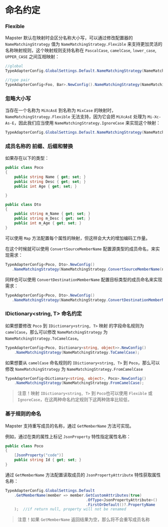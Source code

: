 # 命名约定

### Flexible

Mapster 默认在映射时会区分名称大小写，可以通过修改配置器的 `NameMatchingStrategy`  值为 `NameMatchingStrategy.Flexible` 来支持更加灵活的名称映射规则，这个映射规则支持名称在 `PascalCase`, `camelCase`, `lower_case`, `UPPER_CASE` 之间互相映射：

```csharp
//global
TypeAdapterConfig.GlobalSettings.Default.NameMatchingStrategy(NameMatchingStrategy.Flexible);

//type pair
TypeAdapterConfig<Foo, Bar>.NewConfig().NameMatchingStrategy(NameMatchingStrategy.Flexible);
```

### 忽略大小写

当存在一个名称为 `MiXcAsE`  到名称为  `MixCase` 的映射时，   `NameMatchingStrategy.Flexible` 无法支持，因为它会把 `MiXcAsE` 处理为 `Mi-Xc-As-E`，因此我们应当使用 `NameMatchingStrategy.IgnoreCase` 来实现这个映射：

```csharp
TypeAdapterConfig.GlobalSettings.Default.NameMatchingStrategy(NameMatchingStrategy.IgnoreCase);
```

### 成员名称的 前缀、后缀和替换

如果存在以下的类型：

```c#
public class Poco
{
    public string Name { get; set; }
    public string Desc { get; set; }
    public int Age { get; set; }

}

public class Dto
{
    public string m_Name { get; set; }
    public string m_Desc { get; set; }
    public int m_Age { get; set; }
}
```

可以使用 `Map` 方法配置每个属性的映射，但这样会大大的增加编码工作量。

在这个时候就可以使用 `ConvertSourceMemberName`  配置源类型的成员命名，来实现需求：

```csharp
TypeAdapterConfig<Poco, Dto>.NewConfig()
   .NameMatchingStrategy(NameMatchingStrategy.ConvertSourceMemberName(name => "m_" + name));
```

同样也可以使用 `ConvertDestinationMemberName`  配置目标类型的成员命名来实现需求：

```c#
TypeAdapterConfig<Poco, Dto>.NewConfig()
   .NameMatchingStrategy(NameMatchingStrategy.ConvertDestinationMemberName(name => name.Replace("m_", "")));
```





### IDictionary<string, T> 命名约定

如果想要修改 `Poco` 到 `IDictionary<string, T>` 映射 的字段命名规则为 `camelCase`，那么可以修改 `NameMatchingStrategy` 为   `NameMatchingStrategy.ToCamelCase`。

```c#
TypeAdapterConfig<Poco, Dictionary<string, object>>.NewConfig()
    .NameMatchingStrategy(NameMatchingStrategy.ToCamelCase);
```

如果想要从 `camelCase` 命名规则的 `IDictionary<string, T>`  到 `Poco`，那么可以修改 `NameMatchingStrategy` 为 `NameMatchingStrategy.FromCamelCase`

```csharp
TypeAdapterConfig<Dictionary<string, object>, Poco>.NewConfig()
    .NameMatchingStrategy(NameMatchingStrategy.FromCamelCase);
```

> 注意！映射  `IDictionary<string, T>` 到 `Poco`也可以使用  `Flexible` 或 `IgnoreCase`，在这两种命名约定规则下这两种效率比较低，



### 基于规则的命名

Mapster 支持重写成员的名称，通过 `GetMemberName` 方法可实现。

例如，通过在类的属性上标记 `JsonProperty` 特性指定属性名称：

```c#
public class Poco 
{
    [JsonProperty("code")]
    public string Id { get; set; }
}
```

通过 `GetMemberName`  方法配置读取成员的 `JsonPropertyAttribute` 特性获取属性名称：

```csharp
TypeAdapterConfig.GlobalSettings.Default
    .GetMemberName(member => member.GetCustomAttributes(true)
                                    .OfType<JsonPropertyAttribute>()
                                    .FirstOrDefault()?.PropertyName
    );  //if return null, property will not be renamed
```

> 注意！如果 `GetMemberName` 返回结果为空，那么将不会重写成员名称